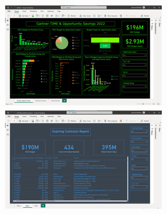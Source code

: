 ![Dashboard Image](https://github.com/Kesmondlw79/dashboard/raw/main/IMG_0391.PNG)


![Alt text](https://github.com/Kesmondlw79/dashboard/blob/main/IMG_0392.PNG?raw=true)



